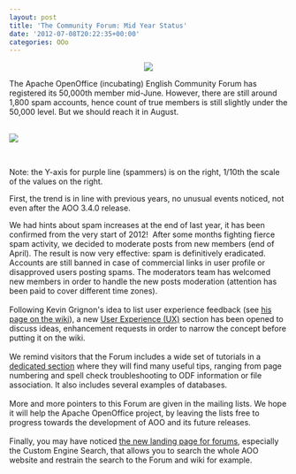 ```yaml
---
layout: post
title: 'The Community Forum: Mid Year Status'
date: '2012-07-08T20:22:35+00:00'
categories: OOo
---
```

<p align="center"><img src="https://blogs.apache.org/OOo/mediaresource/e4f45203-922f-4bf7-ba4d-52db2ca50dba" /><br /></p> 
  <p> </p> 
  <p>The Apache OpenOffice (incubating) English Community Forum has registered its 50,000th member mid-June. However, there are still around 1,800 spam accounts, hence count of true members is still slightly under the 50,000 level. But we should reach it in August.</p> 
  <p><br /><a href="https://blogs.apache.org/OOo/mediaresource/bc0944ce-4136-421d-bc53-8e36cd074a9d"><img src="https://blogs.apache.org/OOo/mediaresource/bc0944ce-4136-421d-bc53-8e36cd074a9d" /></a><br /></p> 
  <p><br /></p> 
  <p>Note: the Y-axis for purple line (spammers) is on the right, 1/10th the scale of the values on the right.</p> 
  <p>First, the trend is in line with previous years, no unusual events noticed, not even after the AOO 3.4.0 release.</p> 
  <p>We had hints about spam increases at the end of last year, it has been confirmed from the very start of 2012!&nbsp; After some months fighting fierce spam activity, we decided to moderate posts from new members (end of April). The result is now very effective: spam is definitively eradicated. Accounts are still banned in case of commercial links in user profile or disapproved users posting spams. The moderators team has welcomed new members in order to handle the new posts moderation (attention has been paid to cover different time zones).<br /><br />Following Kevin Grignon's idea to list user experience feedback (see <a title="his page on the wiki" href="http://wiki.services.openoffice.org/wiki/AOO_Social_Data">his page on the wiki</a>), a new <a title="User Experience (UX)" href="http://user.services.openoffice.org/en/forum/viewforum.php?f=106">User Experience (UX)</a> section has been opened to discuss ideas, enhancement requests in order to narrow the concept before putting it on the wiki.<br /><br />We remind visitors that the Forum includes a wide set of tutorials in a <a title="dedicated section" href="http://user.services.openoffice.org/en/forum/viewforum.php?f=74">dedicated section</a> where they will find many useful tips, ranging from page numbering and spell check troubleshooting to ODF information or file association. It also includes several examples of databases.<br /><br />More and more pointers to this Forum are given in the mailing lists. We hope it will help the Apache OpenOffice project, by leaving the lists free to progress towards the development of AOO and its future releases.<br /><br />Finally, you may have noticed <a title="the new landing page for forums" href="http://user.services.openoffice.org/">the new landing page for forums</a>, especially the Custom Engine Search, that allows you to search the whole AOO website and restrain the search to the Forum and wiki for example.
</p>
